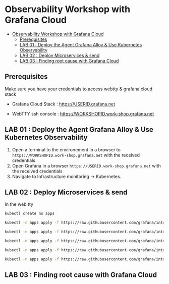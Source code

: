 # Observability Workshop with Grafana Cloud

- [Observability Workshop with Grafana Cloud](#observability-workshop-with-grafana-cloud)
  - [Prerequisites](#prerequisites)
  - [LAB 01 : Deploy the Agent Grafana Alloy \& Use Kubernetes Observability](#lab-01--deploy-the-agent-grafana-alloy--use-kubernetes-observability)
  - [LAB 02 : Deploy Microservices \& send](#lab-02--deploy-microservices--send)
  - [LAB 03 : Finding root cause with Grafana Cloud](#lab-03--finding-root-cause-with-grafana-cloud)


## Prerequisites

Make sure you have your credentials to access webtty & grafana cloud stack

- Grafana Cloud Stack : https://USERID.grafana.net

- WebTTY ssh console : https://WORKSHOPID.work-shop.grafana.net


## LAB 01 : Deploy the Agent Grafana Alloy & Use Kubernetes Observability

1. Open a terminal to the environement in a browser to ```https://WORKSHOPID.work-shop.grafana.net``` with the received credentials
2. Open Grafana in a browser ```https://USERID.work-shop.grafana.net``` with the received credentials
3. Navigate to Infrastructure monitoring -> Kubernetes.

## LAB 02 : Deploy Microservices & send

In the web tty

```sh
kubectl create ns apps

kubectl -n apps apply -f https://raw.githubusercontent.com/grafana/intro-observability-workshop/refs/heads/master/microservices/room-availability/deploy-success.yaml

kubectl -n apps apply -f https://raw.githubusercontent.com/grafana/intro-observability-workshop/refs/heads/master/microservices/email-channel/deploy.yaml

kubectl -n apps apply -f https://raw.githubusercontent.com/grafana/intro-observability-workshop/refs/heads/master/microservices/sms-channel/deploy.yaml

kubectl -n apps apply -f https://raw.githubusercontent.com/grafana/intro-observability-workshop/refs/heads/master/microservices/booking-notification/deploy.yaml

kubectl -n apps apply -f https://raw.githubusercontent.com/grafana/intro-observability-workshop/refs/heads/master/microservices/booking-hub/deploy.yaml

```

## LAB 03 : Finding root cause with Grafana Cloud